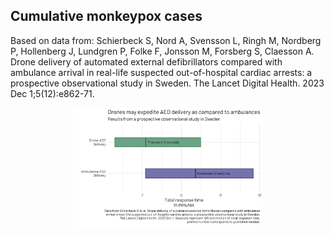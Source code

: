 ## Cumulative monkeypox cases

Based on data from: Schierbeck S, Nord A, Svensson L, Ringh M, Nordberg P, Hollenberg J, Lundgren P, Folke F, Jonsson M, Forsberg S, Claesson A. Drone delivery of automated external defibrillators compared with ambulance arrival in real-life suspected out-of-hospital cardiac arrests: a prospective observational study in Sweden. The Lancet Digital Health. 2023 Dec 1;5(12):e862-71.

<p align="center">
  <img src="drone_box.png" width="60%">
</p>
